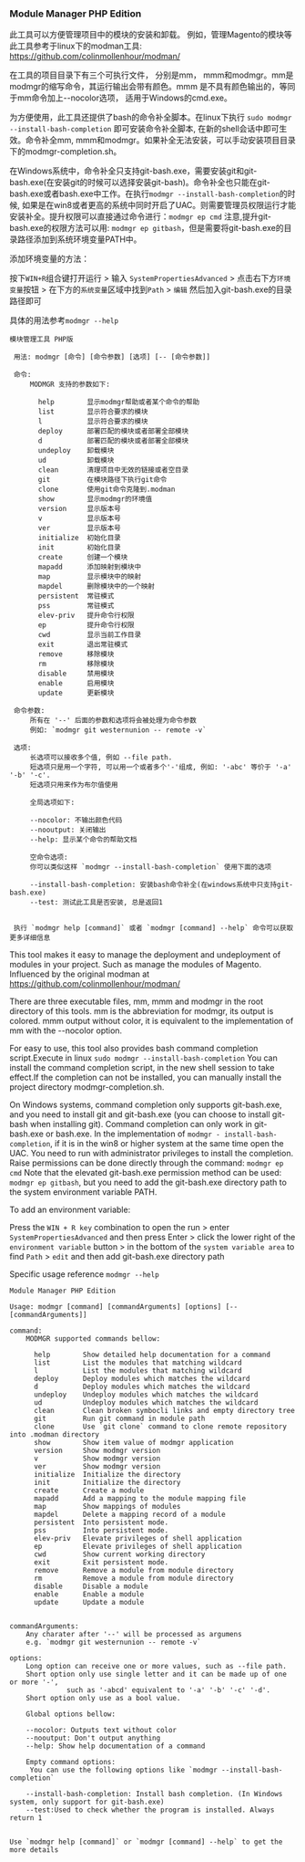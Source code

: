 ### Module Manager PHP Edition
此工具可以方便管理项目中的模块的安装和卸载。 例如，管理Magento的模块等
此工具参考于linux下的modman工具: https://github.com/colinmollenhour/modman/

在工具的项目目录下有三个可执行文件， 分别是mm， mmm和modmgr。mm是modmgr的缩写命令，其运行输出会带有颜色。mmm 是不具有颜色输出的，等同于mm命令加上--nocolor选项， 适用于Windows的cmd.exe。

为方便使用，此工具还提供了bash的命令补全脚本。在linux下执行 
```sudo modmgr --install-bash-completion```
即可安装命令补全脚本, 在新的shell会话中即可生效。命令补全mm, mmm和modmgr。如果补全无法安装，可以手动安装项目目录下的modmgr-completion.sh。

在Windows系统中，命令补全只支持git-bash.exe，需要安装git和git-bash.exe(在安装git的时候可以选择安装git-bash)。命令补全也只能在git-bash.exe或者bash.exe中工作。在执行```modmgr --install-bash-completion```的时候, 如果是在win8或者更高的系统中同时开启了UAC。则需要管理员权限运行才能安装补全。提升权限可以直接通过命令进行：```modmgr ep cmd```
注意,提升git-bash.exe的权限方法可以用: ```modmgr ep gitbash```，但是需要将git-bash.exe的目录路径添加到系统环境变量PATH中。

添加环境变量的方法：

按下```WIN+R```组合键打开运行 > 输入 ```SystemPropertiesAdvanced``` > 点击右下方```环境变量```按钮 > 在下方的```系统变量```区域中找到```Path``` > ```编辑``` 然后加入git-bash.exe的目录路径即可

具体的用法参考```modmgr --help```

```
模块管理工具 PHP版

 用法: modmgr [命令] [命令参数] [选项] [-- [命令参数]]

 命令:
     MODMGR 支持的参数如下:

       help        显示modmgr帮助或者某个命令的帮助
       list        显示符合要求的模块
       l           显示符合要求的模块
       deploy      部署匹配的模块或者部署全部模块
       d           部署匹配的模块或者部署全部模块
       undeploy    卸载模块
       ud          卸载模块
       clean       清理项目中无效的链接或者空目录
       git         在模块路径下执行git命令
       clone       使用git命令克隆到.modman
       show        显示modmgr的环境值
       version     显示版本号
       v           显示版本号
       ver         显示版本号
       initialize  初始化目录
       init        初始化目录
       create      创建一个模块
       mapadd      添加映射到模块中
       map         显示模块中的映射
       mapdel      删除模块中的一个映射
       persistent  常驻模式
       pss         常驻模式
       elev-priv   提升命令行权限
       ep          提升命令行权限
       cwd         显示当前工作目录
       exit        退出常驻模式
       remove      移除模块
       rm          移除模块
       disable     禁用模块
       enable      启用模块
       update      更新模块

 命令参数:
     所有在 '--' 后面的参数和选项将会被处理为命令参数
     例如: `modmgr git westernunion -- remote -v`

 选项:
     长选项可以接收多个值, 例如 --file path.
     短选项只是用一个字符, 可以用一个或者多个'-'组成, 例如: '-abc' 等价于 '-a' '-b' '-c'.
     短选项只用来作为布尔值使用

     全局选项如下:

     --nocolor: 不输出颜色代码
     --nooutput: 关闭输出
     --help: 显示某个命令的帮助文档

     空命令选项:
     你可以类似这样 `modmgr --install-bash-completion` 使用下面的选项

     --install-bash-completion: 安装bash命令补全(在windows系统中只支持git-bash.exe)
     --test: 测试此工具是否安装, 总是返回1


 执行 `modmgr help [command]` 或者 `modmgr [command] --help` 命令可以获取更多详细信息

```


This tool makes it easy to manage the deployment and undeployment of modules in your project. Such as manage the modules of Magento.
Influenced by the original modman at https://github.com/colinmollenhour/modman/

There are three executable files, mm, mmm and modmgr in the root directory of this tools. mm is the abbreviation for modmgr, its output is colored. mmm output without color, it is equivalent to the implementation of mm with the --nocolor option.

For easy to use, this tool also provides bash command completion script.Execute in linux
```sudo modmgr --install-bash-completion```
You can install the command completion script, in the new shell session to take effect.If the completion can not be installed, you can manually install the project directory modmgr-completion.sh.

On Windows systems, command completion only supports git-bash.exe, and you need to install git and git-bash.exe (you can choose to install git-bash when installing git). Command completion can only work in git-bash.exe or bash.exe. In the implementation of ```modmgr - install-bash-completion```, if it is in the win8 or higher system at the same time open the UAC. You need to run with administrator privileges to install the completion. Raise permissions can be done directly through the command: ```modmgr ep cmd```
Note that the elevated git-bash.exe permission method can be used: ```modmgr ep gitbash```, but you need to add the git-bash.exe directory path to the system environment variable PATH.

To add an environment variable:

Press the ```WIN + R key``` combination to open the run > enter ```SystemPropertiesAdvanced``` and then press Enter > click the lower right of the ```environment variable``` button > in the bottom of the ```system variable area``` to find ```Path``` > ```edit``` and then add git-bash.exe directory path


Specific usage reference ```modmgr --help```


 ```
Module Manager PHP Edition

 Usage: modmgr [command] [commandArguments] [options] [-- [commandArguments]]

 command:
     MODMGR supported commands bellow:

       help        Show detailed help documentation for a command
       list        List the modules that matching wildcard
       l           List the modules that matching wildcard
       deploy      Deploy modules which matches the wildcard
       d           Deploy modules which matches the wildcard
       undeploy    Undeploy modules which matches the wildcard
       ud          Undeploy modules which matches the wildcard
       clean       Clean broken symbocli links and empty directory tree
       git         Run git command in module path
       clone       Use `git clone` command to clone remote repository into .modman directory
       show        Show item value of modmgr application
       version     Show modmgr version
       v           Show modmgr version
       ver         Show modmgr version
       initialize  Initialize the directory
       init        Initialize the directory
       create      Create a module
       mapadd      Add a mapping to the module mapping file
       map         Show mappings of modules
       mapdel      Delete a mapping record of a module
       persistent  Into persistent mode.
       pss         Into persistent mode.
       elev-priv   Elevate privileges of shell application
       ep          Elevate privileges of shell application
       cwd         Show current working directory
       exit        Exit persistent mode.
       remove      Remove a module from module directory
       rm          Remove a module from module directory
       disable     Disable a module
       enable      Enable a module
       update      Update a module


 commandArguments:
     Any charater after '--' will be processed as argumens
     e.g. `modmgr git westernunion -- remote -v`

 options:
     Long option can receive one or more values, such as --file path.
     Short option only use single letter and it can be made up of one or more '-', 
               such as '-abcd' equivalent to '-a' '-b' '-c' '-d'.
     Short option only use as a bool value.

     Global options bellow:

     --nocolor: Outputs text without color
     --nooutput: Don't output anything
     --help: Show help documentation of a command

     Empty command options:
      You can use the following options like `modmgr --install-bash-completion`

     --install-bash-completion: Install bash completion. (In Windows system, only support for git-bash.exe)
     --test:Used to check whether the program is installed. Always return 1


 Use `modmgr help [command]` or `modmgr [command] --help` to get the more details
```